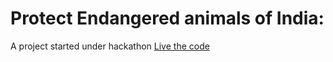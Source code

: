 # Protect Endangered animals of India:

A project started under hackathon <a href="https://livethecode.tech/" target="_blank">Live the code</a>